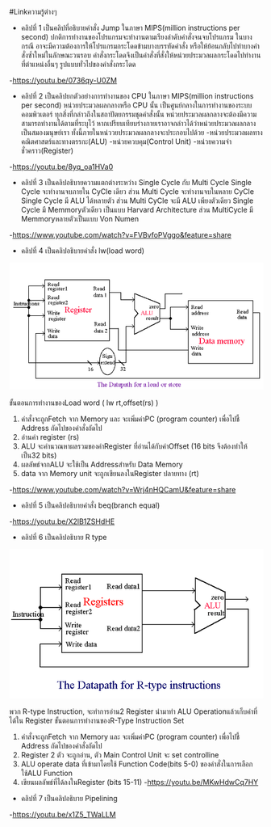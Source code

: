 #Linkความรู้ต่างๆ

- คลิปที่ 1
เป็นคลิปที่อธิบายคำสั่ง Jump ในภาษา MIPS(million instructions per second)
  ปกติการทำงานของโปรแกรมจะทำงานตามเรียงลำดับคำสั่งจนจบโปรแกรม ในบางกรณี อาจะมีความต้องการให้โปรแกรมกระโดดข้ามบางบรรทัดคำสั่ง หรือให้ย้อนกลับไปทำบางคำสั่งซ้ำใหม่ในลักษณะวนรอบ คำสั่งกระโดดจึงเป็นคำสั่งที่สั่งให้หน่วยประมวลผลกระโดดไปทำงานที่ตำแหน่งอื่นๆ รูปแบบทั่วไปของคำสั่งกระโดด

-https://youtu.be/0736qy-U0ZM
- คลิปที่ 2
เป็นคลิปยกตัวอย่างการทำงานของ CPU ในภาษา MIPS(million instructions per second)
  หน่วยประมวลผลกลางหรือ CPU นั้น เป็นศูนย์กลางในการทำงานของระบบคอมพิวเตอร์ ทุกสิ่งที่กล่าวถึงในสถาปัตยกรรมชุดคำสั่งนั้น หน่วยประมวลผลกลางจะต้องมีความสามารถทำงานได้ตามที่ระบุไว้ หากเปรียบเทียบร่างกายเราอาจกล่าวได้ว่าหน่วยประมวลผลกลางเป็นสมองมนุษย์เรา ทั้งนี้ภายในหน่ววยประมวลผลกลางจะประกอบไปด้วย 
-หน่วยประมวลผลทางคณิตศาสตร์และทางตรรกะ(ALU)
-หน่วยควบคุม(Control Unit)
-หน่วยความจำชั่วคราว(Register)


-https://youtu.be/8yq_oa1HVa0
- คลิปที่ 3
เป็นคลิปอธิบายความแตกต่างระหว่าง Single Cycle กับ Multi Cycle
  Single Cycle จะทำงานจบภายใน CyCle เดียว ส่วน Multi Cycle จะทำงานจบในหลาย CyCle
  Single Cycle มี ALU ได้หลายตัว ส่วน Multi CyCle จะมี ALU เพียงตัวเดียว
  Single Cycle มี Memmoryตัวเดียว เป็นแบบ Harvard Architecture ส่วน MultiCycle มี Memmoryหลายตัวเป็นแบบ Von Numen 

-https://www.youtube.com/watch?v=FVBvfoPVggo&feature=share
- คลิปที่ 4
เป็นคลิปอธิบายคำสั่ง lw(load word)

![รูปที่1](lwCN210.gif)

ขั้นตอนการทำงานของLoad word ( lw rt,offset(rs) )
1. คำสั่งจะถูกFetch จาก Memory และ จะเพิ่มค่าPC (program counter) เพื่อไปชี้
Address ถัดไปของคำสั่งถัดไป
2. อ่านค่า register (rs)
3. ALU จะคำนวณหาผลรวมของค่าRegister ที่อ่านได้กับค่าOffset
(16 bits จึงต้องทำให้เป็น32 bits)
4. ผลลัพธ์จากALU จะใช้เป็น Addressสำหรับ Data Memory
5. data จาก Memory unit จะถูกเขียนลงในRegister ปลายทาง (rt)

-https://www.youtube.com/watch?v=Wrj4nHQCamU&feature=share
- คลิปที่ 5
เป็นคลิปอธิบายคำสั่ง beq(branch equal)

-https://youtu.be/X2lB1ZSHdHE
- คลิปที่ 6
เป็นคลิปอธิบาย R type

![รูปที่2](r-typeCN210.gif)

พวก R-type Instruction, จะทำการอ่าน2 Register นำมาทำ ALU Operationแล้วเก็บค่าที่ได้ใน
Register 
ขั้นตอนการทำงานของR-Type Instruction Set
1. คำสั่งจะถูกFetch จาก Memory และ จะเพิ่มค่าPC (program counter) เพื่อไปชี้
Address ถัดไปของคำสั่งถัดไป
2. Register 2 ตัว จะถูกอ่าน, ตัว Main Control Unit จะ set controlline
3. ALU operate data ที่เข้ามาโดยใช้ Function Code(bits 5-0) ของคำสั่งในการเลือกใช้ALU Function
4. เขียนผลลัพธ์ที่ได้ลงในRegister (bits 15-11)
-https://youtu.be/MKwHdwCq7HY
- คลิปที่ 7
เป็นคลิปอธิบาย Pipelining

-https://youtu.be/x1Z5_TWaLLM
